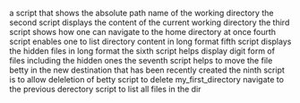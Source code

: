 a script that shows the absolute path name of the working directory
the second script displays the content of the current working directory
the third script shows how one can navigate to the home directory at once
fourth script enables one to list directory content in long format
fifth script displays the hidden files in long format
the sixth script helps display digit form of files including the hidden ones
the seventh script helps to move the file betty in the new destination that has been recently created
the ninth script is to allow deleletion of betty
script to delete my_first_directory
navigate to the previous derectory
script to list all files in the dir
